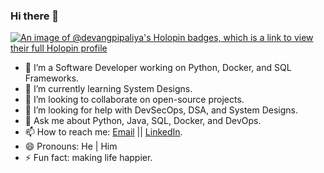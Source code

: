 ### Hi there 👋

<!--
**devang-pipaliya/devang-pipaliya** is a ✨ _special_ ✨ repository because its `README.md` (this file) appears on your GitHub profile.

Here are some ideas to get you started:
-->

[![An image of @devangpipaliya's Holopin badges, which is a link to view their full Holopin profile](https://holopin.me/devangpipaliya)](https://holopin.io/@devangpipaliya)



- 🔭 I’m a Software Developer working on Python, Docker, and SQL Frameworks.
- 🌱 I’m currently learning System Designs.
- 👯 I’m looking to collaborate on open-source projects.
- 🤔 I’m looking for help with DevSecOps, DSA, and System Designs.
- 💬 Ask me about Python, Java, SQL, Docker, and DevOps.
- 📫 How to reach me: [Email](mailto:pipaliyadevang@gmail.com) || [LinkedIn]([https://pages.github.com/](https://www.linkedin.com/in/devanghpipaliya)https://www.linkedin.com/in/devanghpipaliya).
- 😄 Pronouns: He | Him
- ⚡ Fun fact: making life happier.
